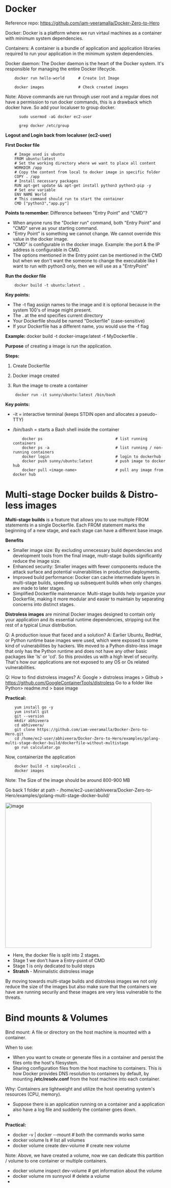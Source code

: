 # Docker

Reference repo: https://github.com/iam-veeramalla/Docker-Zero-to-Hero

Docker: Docker is a platform where we run virtaul machines as a container with minimum system dependencies.

Containers: A container is a bundle of application and application libraries required to run your application in the minimum system dependencies.

Docker daemon: The Docker daemon is the heart of the Docker system. It's responsible for managing the entire Docker lifecycle. 

        docker run hello-world      # Create 1st Image

        docker images               # Check created images

Note: Above commands are run through user root and a regular does not have a permission to run docker commands, this is a drawback which docker have. So add your localuser to group docker.

          sudo usermod -aG docker ec2-user

          grep docker /etc/group

**Logout and Login back from localuser (ec2-user)**

**First Docker file**

        # Image used is ubuntu
        FROM ubuntu:latest
        # Set the working directory where we want to place all content
        WORKDIR /app
        # Copy the content from local to docker image in specific folder
        COPY . /app
        # Install necessary packages
        RUN apt-get update && apt-get install python3 python3-pip -y
        # Set env variable
        ENV NAME World
        # This command should run to start the container
        CMD ["python3","app.py"]


**Points to remember**: Difference between "Entry Point" and "CMD"? 

* When anyone runs the "Docker run" command, both "Entry Point" and "CMD" serve as your starting command.
* "Entry Point" is something we cannot change. We cannot override this value in the docker image.
* "CMD" is configurable in the docker image. Example: the port & the IP address is configurable in CMD.
* The options mentioned in the Entry point can be mentioned in the CMD but when we don't want the someone to change the executable like I want to run with python3 only, then we will use as a "EntryPoint"        



**Run the docker file**

        docker build -t ubuntu:latest .

**Key points:**

* The -t flag assign names to the image and it is optional because in the system 100's of image might present.
* The . at the end specifies current directory
* Your Dockerfile should be named "Dockerfile" (case-sensitive)
* If your Dockerfile has a different name, you would use the -f flag

**Example:** docker build -t docker-image:latest -f MyDockerfile .

**Purpose** of creating a image is run the application.

**Steps:**

1. Create Dockerfile
2. Docker image created
3. Run the image to create a container

        docker run -it sunny/ubuntu:latest /bin/bash

**Key points:**

* -it = interactive terminal (keeps STDIN open and allocates a pseudo-TTY)
* /bin/bash = starts a Bash shell inside the container

          docker ps                                # list running containers
          docker ps -a                             # list running / non-running containers
          docker login                             # login to dockerhub
          docker push sunny/ubuntu:latest          # push image to docker hub
          docker pull <image-name>                 # pull any image from docker hub




# Multi-stage Docker builds & Distro-less images

**Multi-stage builds** is a feature that allows you to use multiple FROM statements in a single Dockerfile. Each FROM statement marks the beginning of a new stage, and each stage can have a different base image.

**Benefits**
* Smaller image size: By excluding unnecessary build dependencies and development tools from the final image, multi-stage builds significantly reduce the image size.
* Enhanced security: Smaller images with fewer components reduce the attack surface and potential vulnerabilities in production deployments.
* Improved build performance: Docker can cache intermediate layers in multi-stage builds, speeding up subsequent builds when only changes are made to later stages.
* Simplified Dockerfile maintenance: Multi-stage builds help organize your Dockerfile, making it more modular and easier to maintain by separating concerns into distinct stages.

**Distroless images** are minimal Docker images designed to contain only your application and its essential runtime dependencies, stripping out the rest of a typical Linux distribution.

Q: A production issue that faced and a solution?
A: Earlier Ubuntu, RedHat, or Python runtime base images were used, which were exposed to some kind of vulnerabilities by hackers. We moved to a Python distro-less image that only has the Python runtime and does not have any other basic packages like 'ls' or 'cd'. So this provides us with a high level of security.
That's how our applications are not exposed to any OS or Os related vulnerabilities.

Q: How to find distroless images?
A: Google > distroless images > Github > https://github.com/GoogleContainerTools/distroless
Go to a folder like Python> readme.md > base image


**Practical:**

        yum install go -y
        yum install git
        git --version
        mkdir abhiveera
        cd abhiveera/
        git clone https://github.com/iam-veeramalla/Docker-Zero-to-Hero.git
        cd /home/ec2-user/abhiveera/Docker-Zero-to-Hero/examples/golang-multi-stage-docker-build/dockerfile-without-multistage
        go run calculator.go

Now, containerize the application

        docker build -t simplecalci .
        docker images

Note: The Size of the image should be around 800-900 MB

Go back 1 folder at path - /home/ec2-user/abhiveera/Docker-Zero-to-Hero/examples/golang-multi-stage-docker-build/

<img width="459" height="456" alt="image" src="https://github.com/user-attachments/assets/c2cae46d-98de-4c89-87c4-a3bf1046b71e" />

* Here, the docker file is split into 2 stages.
* Stage 1 we don't have a Entry-point of CMD
* Stage 1 is only dedicated to build steps
* **Stratch** - Minimalistic distroless image

By moving towards multi-stage builds and distroless images we not only reduce the size of the images but also make sure that the containers we have are running securily and these images are very less vulnerable to the threats.

# Bind mounts & Volumes

Bind mount: A file or directory on the host machine is mounted with a container.

When to use:
* When you want to create or generate files in a container and persist the files onto the host's filesystem.
* Sharing configuration files from the host machine to containers. This is how Docker provides DNS resolution to containers by default, by mounting **/etc/resolv.conf** from the host machine into each container.


Why: Containers are lightweight and utilize the host operating system's resources (CPU, memory).
* Suppose there is an application running on a container and a application also have a log file and suddenly the container goes down.
* 

**Practical:**

* docker -v | docker --mount                # both the commands works same
* docker volume ls                          # list all volumes
* docker volume create dev-volume           # create new volume

Note: Above, we have created a volume, now we can dedicate this partition / volume to one container or multiple containers.

* docker volume inspect dev-volume          # get information about the volume
* docker volume rm sunnyvol                 # delete a volume
* 


 
  
